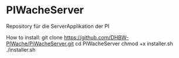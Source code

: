 # PIWacheServer
Repository für die ServerApplikation der PI

How to install: 
git clone https://github.com/DHBW-PIWache/PiWacheServer.git
cd PiWacheServer
chmod +x installer.sh
./installer.sh
